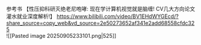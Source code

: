 参考书 
【性压抑科研灭绝老尼咆哮: 现在学计算机视觉就是脑缠! CV几大方向论文灌水就业深度解析!】 https://www.bilibili.com/video/BV1EHdWYGEcd/?share_source=copy_web&vd_source=2e50273652af341e2add68558cfdc325  
![[Pasted image 20250905233101.png|525]]